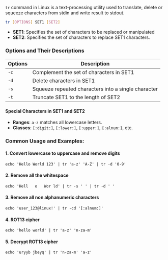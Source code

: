 `tr` command in Linux is a text-processing utility used to translate, delete or squeeze characters from stdin and write result to stdout.
```bash
tr [OPTIONS] SET1 [SET2]
```
- **SET1**: Specifies the set of characters to be replaced or manipulated
- **SET2**: Specifies the set of characters to replace SET1 characters.
### Options and Their Descriptions

| Options | Description                                         |
| ------- | --------------------------------------------------- |
| `-c`    | Complement the set of characters in SET1            |
| `-d`    | Delete characters in SET1                           |
| `-s`    | Squeeze repeated characters into a single character |
| `-t`    | Truncate SET1 to the length of SET2                 |
#### Special Characters in SET1 and SET2
- **Ranges**: `a-z` matches all lowercase letters.
- **Classes**: `[:digit:]`, `[:lower:]`, `[:upper:]`, `[:alnum:]`, etc.
### Common Usage and Examples:
#### 1. Convert lowercase to uppercase and remove digits
```run-bash
echo 'Hello World 123' | tr 'a-z' 'A-Z' | tr -d '0-9'
```
#### 2. Remove all the whitespace
```run-bash
echo 'Hell   o   Wor ld' | tr -s ' ' | tr -d ' '
```
#### 3. Remove all non alphanumeric characters
```run-bash
echo 'user_123@linux!' | tr -cd '[:alnum:]'
```
#### 4. ROT13 cipher
```run-bash
echo 'hello world' | tr 'a-z' 'n-za-m'
```
#### 5. Decrypt ROT13 cipher
```run-bash
echo 'uryyb jbeyq' | tr 'n-za-m' 'a-z'
```